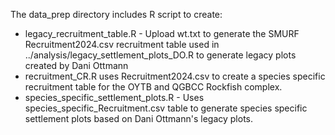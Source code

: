 The data_prep directory includes R script to create:
  - legacy_recruitment_table.R - Upload wt.txt to generate the SMURF Recruitment2024.csv recruitment table used in ../analysis/legacy_settlement_plots_DO.R to generate legacy plots created by Dani Ottmann
  - recruitment_CR.R uses Recruitment2024.csv to create a species specific recruitment table for the OYTB and QGBCC Rockfish complex. 
  - species_specific_settlement_plots.R - Uses species_specific_Recruitment.csv table to generate species specific settlement plots based on Dani Ottmann's legacy plots.
  
